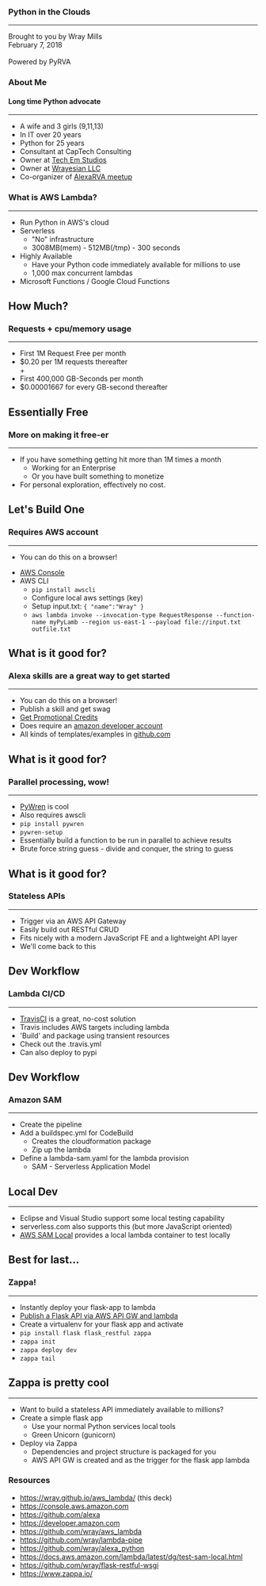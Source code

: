<!-- .slide: data-background-image="images/pyinclouds.jpeg" style="color:black" -->
### Python in the Clouds <!-- .element: style="color:black" -->
---

Brought to you by Wray Mills<br />
February 7, 2018
<br /><br />
Powered by PyRVA



<!-- .slide: data-background-image="images/family.jpg" -->
### About Me
#### Long time Python advocate
---
* A wife and 3 girls (9,11,13)
* In IT over 20 years
* Python for 25 years
* Consultant at CapTech Consulting
* Owner at [Tech Em Studios](http://techemstudios.com)
* Owner at [Wrayesian LLC](http://wrayesian.com)
* Co-organizer of [AlexaRVA meetup](https://www.meetup.com/Alexa-User-Group/)



<!-- .slide: data-background-image="images/lambda.jpg" -->
### What is AWS Lambda?
---
* Run Python in AWS's cloud
* Serverless
  * "No" infrastructure
  * 3008MB(mem) - 512MB(/tmp) - 300 seconds
* Highly Available
  * Have your Python code immediately available for millions to use
  * 1,000 max concurrent lambdas
* Microsoft Functions / Google Cloud Functions


<!-- .slide: data-background-image="images/lambda.jpg" -->
## How Much?
### Requests + cpu/memory usage
---
* First 1M Request Free per month
* $0.20 per 1M requests thereafter
<br />+
* First 400,000 GB-Seconds per month
* $0.00001667 for every GB-second thereafter


<!-- .slide: data-background-image="images/lambda.jpg" -->
## Essentially Free
### More on making it free-er
---
* If you have something getting hit more than 1M times a month
  * Working for an Enterprise
  * Or you have built something to monetize
* For personal exploration, effectively no cost.



<!-- .slide: data-background-image="images/console.jpg" -->
## Let's Build One
### Requires AWS account
---
* You can do this on a browser!


<!-- .slide: data-background-image="images/console.jpg" -->
* [AWS Console](https://console.aws.amazon.com)
* AWS CLI
  * `pip install awscli`
  * Configure local aws settings (key)
  * Setup input.txt: `{ "name":"Wray" }`
  * `aws lambda invoke --invocation-type RequestResponse --function-name myPyLamb --region us-east-1 --payload file://input.txt outfile.txt`



<!-- .slide: data-background-image="images/alexa.jpg" -->
## What is it good for?
### Alexa skills are a great way to get started
---
* You can do this on a browser!
* Publish a skill and get swag
* [Get Promotional Credits](https://developer.amazon.com/alexa-skills-kit/alexa-aws-credits)
* Does require an
[amazon developer account](https://developer.amazon.com)
* All kinds of templates/examples in [github.com](https://github.com/alexa)


## What is it good for?
### Parallel processing, wow!
---
* [PyWren](pywren.io) is cool
* Also requires awscli
* `pip install pywren`
* `pywren-setup`
* Essentially build a function to be run in parallel to achieve results
* Brute force string guess - divide and conquer, the string to guess


## What is it good for?
### Stateless APIs
---
* Trigger via an AWS API Gateway
* Easily build out RESTful CRUD
* Fits nicely with a modern JavaScript FE and a lightweight API layer
* We'll come back to this



<!-- .slide: data-background-image="images/travis.jpg" -->
## Dev Workflow
### Lambda CI/CD
---
* [TravisCI](http://travis-ci.org) is a great, no-cost solution
* Travis includes AWS targets including lambda
* 'Build' and package using transient resources
* Check out the .travis.yml
* Can also deploy to pypi


## Dev Workflow
### Amazon SAM
---
* Create the pipeline
* Add a buildspec.yml for CodeBuild
  * Creates the cloudformation package
  * Zip up the lambda
* Define a lambda-sam.yaml for the lambda provision
  * SAM - Serverless Application Model  


## Local Dev
---
* Eclipse and Visual Studio support some local testing capability
* serverless.com also supports this (but more JavaScript oriented)
* [AWS SAM Local](https://docs.aws.amazon.com/lambda/latest/dg/test-sam-local.html) provides a local lambda container to test locally



<!-- .slide: data-background-image="images/zappa.jpg" -->
## Best for last...
### Zappa!
---
* Instantly deploy your flask-app to lambda
* [Publish a Flask API via AWS API GW and lambda](https://github.com/wray/flask-restful-wsgi/tree/serverless)
* Create a virtualenv for your flask app and activate
* `pip install flask flask_restful zappa`
* `zappa init`
* `zappa deploy dev`
* `zappa tail`


<!-- .slide: data-background-image="images/zappa.jpg" -->
## Zappa is pretty cool
---
* Want to build a stateless API immediately available to millions?
* Create a simple flask app
  * Use your normal Python services local tools
  * Green Unicorn (gunicorn)
* Deploy via Zappa
  * Dependencies and project structure is packaged for you
  * AWS API GW is created and as the trigger for the flask app lambda



### Resources
* https://wray.github.io/aws_lambda/ (this deck)
* https://console.aws.amazon.com
* https://github.com/alexa
* https://developer.amazon.com
* https://github.com/wray/aws_lambda
* https://github.com/wray/lambda-pipe
* https://github.com/wray/alexa_python
* https://docs.aws.amazon.com/lambda/latest/dg/test-sam-local.html
* https://github.com/wray/flask-restful-wsgi
* https://www.zappa.io/

